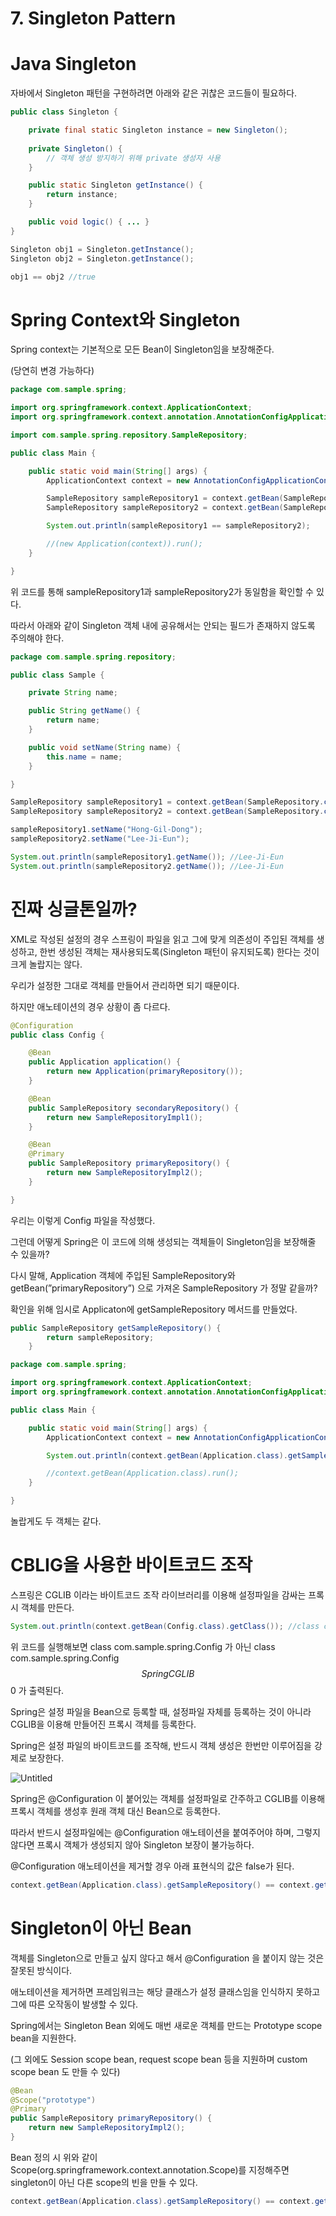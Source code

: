 # 7. Singleton Pattern

# Java Singleton

자바에서 Singleton 패턴을 구현하려면 아래와 같은 귀찮은 코드들이 필요하다.

```java
public class Singleton {

    private final static Singleton instance = new Singleton();
    
    private Singleton() {
        // 객체 생성 방지하기 위해 private 생성자 사용
    }

    public static Singleton getInstance() {
        return instance;
    }

    public void logic() { ... }
}
```

```java
Singleton obj1 = Singleton.getInstance();
Singleton obj2 = Singleton.getInstance();

obj1 == obj2 //true
```

# Spring Context와 Singleton

Spring context는 기본적으로 모든 Bean이 Singleton임을 보장해준다.

(당연히 변경 가능하다)

```java
package com.sample.spring;

import org.springframework.context.ApplicationContext;
import org.springframework.context.annotation.AnnotationConfigApplicationContext;

import com.sample.spring.repository.SampleRepository;

public class Main {

    public static void main(String[] args) {
        ApplicationContext context = new AnnotationConfigApplicationContext(Config.class);

        SampleRepository sampleRepository1 = context.getBean(SampleRepository.class);
        SampleRepository sampleRepository2 = context.getBean(SampleRepository.class);

        System.out.println(sampleRepository1 == sampleRepository2);

        //(new Application(context)).run();
    }

}
```

위 코드를 통해 sampleRepository1과 sampleRepository2가 동일함을 확인할 수 있다.

따라서 아래와 같이 Singleton 객체 내에 공유해서는 안되는 필드가 존재하지 않도록 주의해야 한다.

```java
package com.sample.spring.repository;

public class Sample {

    private String name;

    public String getName() {
        return name;
    }

    public void setName(String name) {
        this.name = name;
    }

}
```

```java
SampleRepository sampleRepository1 = context.getBean(SampleRepository.class);
SampleRepository sampleRepository2 = context.getBean(SampleRepository.class);

sampleRepository1.setName("Hong-Gil-Dong");
sampleRepository2.setName("Lee-Ji-Eun");

System.out.println(sampleRepository1.getName()); //Lee-Ji-Eun
System.out.println(sampleRepository2.getName()); //Lee-Ji-Eun
```

# 진짜 싱글톤일까?

XML로 작성된 설정의 경우 스프링이 파일을 읽고 그에 맞게 의존성이 주입된 객체를 생성하고, 한번 생성된 객체는 재사용되도록(Singleton 패턴이 유지되도록) 한다는 것이 크게 놀랍지는 않다.

우리가 설정한 그대로 객체를 만들어서 관리하면 되기 때문이다.

하지만 애노테이션의 경우 상황이 좀 다르다.

```java
@Configuration
public class Config {

    @Bean
    public Application application() {
        return new Application(primaryRepository());
    }

    @Bean
    public SampleRepository secondaryRepository() {
        return new SampleRepositoryImpl1();
    }

    @Bean
    @Primary
    public SampleRepository primaryRepository() {
        return new SampleRepositoryImpl2();
    }

}
```

우리는 이렇게 Config 파일을 작성했다.

그런데 어떻게 Spring은 이 코드에 의해 생성되는 객체들이 Singleton임을 보장해줄 수 있을까?

다시 말해, Application 객체에 주입된 SampleRepository와 getBean(”primaryRepository”) 으로 가져온 SampleRepository 가 정말 같을까?

확인을 위해 임시로 Applicaton에 getSampleRepository 메서드를 만들었다.

```java
public SampleRepository getSampleRepository() {
        return sampleRepository;
    }
```

```java
package com.sample.spring;

import org.springframework.context.ApplicationContext;
import org.springframework.context.annotation.AnnotationConfigApplicationContext;

public class Main {

    public static void main(String[] args) {
        ApplicationContext context = new AnnotationConfigApplicationContext(Config.class);

        System.out.println(context.getBean(Application.class).getSampleRepository() == context.getBean("primaryRepository")); //true

        //context.getBean(Application.class).run();
    }

}
```

놀랍게도 두 객체는 같다.

# CBLIG을 사용한 바이트코드 조작

스프링은 CGLIB 이라는 바이트코드 조작 라이브러리를 이용해 설정파일을 감싸는 프록시 객체를 만든다.

```java
System.out.println(context.getBean(Config.class).getClass()); //class com.sample.spring.Config$$SpringCGLIB$$0
```

위 코드를 실행해보면 class com.sample.spring.Config 가 아닌 class com.sample.spring.Config$$SpringCGLIB$$0 가 출력된다.

Spring은 설정 파일을 Bean으로 등록할 때, 설정파일 자체를 등록하는 것이 아니라 CGLIB을 이용해 만들어진 프록시 객체를 등록한다.

Spring은 설정 파일의 바이트코드를 조작해, 반드시 객체 생성은 한번만 이루어짐을 강제로 보장한다.

![Untitled](7%20Singleton%20Pattern%2FUntitled.png)

Spring은 @Configuration 이 붙어있는 객체를 설정파일로 간주하고 CGLIB를 이용해 프록시 객체를 생성후 원래 객체 대신 Bean으로 등록한다.

따라서 반드시 설정파일에는 @Configuration 애노테이션을 붙여주어야 하며, 그렇지 않다면 프록시 객체가 생성되지 않아 Singleton 보장이 불가능하다.

@Configuration 애노테이션을 제거할 경우 아래 표현식의 값은 false가 된다.

```java
context.getBean(Application.class).getSampleRepository() == context.getBean("primaryRepository") //false
```

# Singleton이 아닌 Bean

객체를 Singleton으로 만들고 싶지 않다고 해서 @Configuration 을 붙이지 않는 것은 잘못된 방식이다. 

애노테이션을 제거하면 프레임워크는 해당 클래스가 설정 클래스임을 인식하지 못하고 그에 따른 오작동이 발생할 수 있다.

Spring에서는 Singleton Bean 외에도 매번 새로운 객체를 만드는 Prototype scope bean을 지원한다.

(그 외에도 Session scope bean, request scope bean 등을 지원하며 custom scope bean 도 만들 수 있다)

```java
@Bean
@Scope("prototype")
@Primary
public SampleRepository primaryRepository() {
    return new SampleRepositoryImpl2();
}
```

Bean 정의 시 위와 같이 Scope(org.springframework.context.annotation.Scope)를 지정해주면 singleton이 아닌 다른 scope의 빈을 만들 수 있다.

```java
context.getBean(Application.class).getSampleRepository() == context.getBean("primaryRepository") //false
```